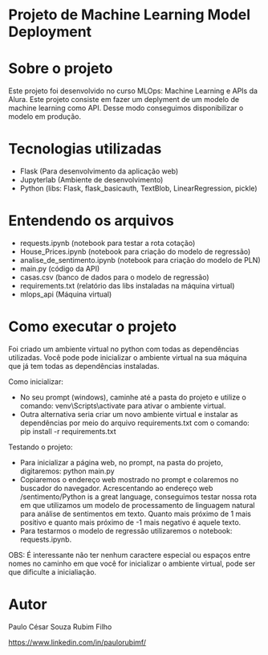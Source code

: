 # Projeto de Machine Learning Model Deployment

# Sobre o projeto
Este projeto foi desenvolvido no curso MLOps: Machine Learning e APIs da Alura. Este projeto consiste em fazer um deplyment de um modelo de machine learning como API. Desse modo conseguimos disponibilizar o modelo em produção. 


# Tecnologias utilizadas
- Flask (Para desenvolvimento da aplicação web)
- Jupyterlab (Ambiente de desenvolvimento)
- Python (libs: Flask, flask_basicauth, TextBlob, LinearRegression, pickle)

# Entendendo os arquivos  
- requests.ipynb (notebook para testar a rota cotação)
- House_Prices.ipynb (notebook para criação do modelo de regressão)
- analise_de_sentimento.ipynb (notebook para criação do modelo de PLN)
- main.py (código da API)
- casas.csv (banco de dados para o modelo de regressão)
- requirements.txt (relatório das libs instaladas na máquina virtual)
- mlops_api (Máquina virtual)


# Como executar o projeto
Foi criado um ambiente virtual no python com todas as dependências utilizadas. Você pode pode inicializar o ambiente virtual na sua máquina que já tem todas as dependências instaladas.


Como inicializar:   
- No seu prompt (windows), caminhe até a pasta do projeto e utilize o comando: venv\Scripts\activate para ativar o ambiente virtual.  
- Outra alternativa seria criar um novo ambiente virtual e instalar as dependências por meio do arquivo requirements.txt com o comando: pip install -r requirements.txt


Testando o projeto:  
- Para inicializar a página web, no prompt, na pasta do projeto, digitaremos: python main.py  
- Copiaremos o endereço web mostrado no prompt e colaremos no buscador do navegador. Acrescentando ao endereço web /sentimento/Python is a great language, conseguimos testar nossa rota em que utilizamos um modelo de processamento de linguagem natural para análise de sentimentos em texto. Quanto mais próximo de 1 mais positivo e quanto mais próximo de -1 mais negativo é aquele texto.  
- Para testarmos o modelo de regressão utilizaremos o notebook: requests.ipynb. 

OBS: É interessante não ter nenhum caractere especial ou espaços entre nomes no caminho em que você for inicializar o ambiente virtual, pode ser que dificulte a inicialiação. 


# Autor

Paulo César Souza Rubim Filho

https://www.linkedin.com/in/paulorubimf/
